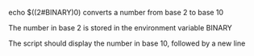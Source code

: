 echo $((2#BINARY)0)  converts a number from base 2 to base 10

The number in base 2 is stored in the environment variable BINARY

The script should display the number in base 10, followed by a new line
